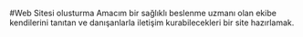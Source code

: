 #Web Sitesi olusturma
Amacım bir sağlıklı beslenme uzmanı olan ekibe kendilerini tanıtan ve danışanlarla iletişim kurabilecekleri bir site hazırlamak.

